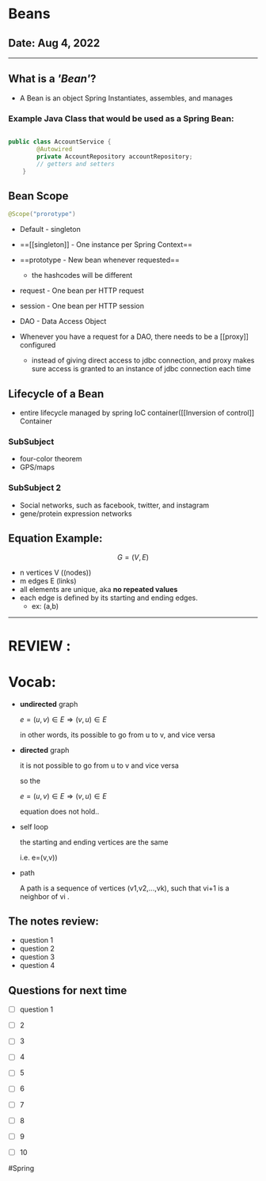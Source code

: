  # Beans

## Date: Aug 4, 2022

---

## What is a *'Bean'*?
- A Bean is an object Spring Instantiates, assembles, and manages

### Example Java Class that would be used as a Spring Bean:
```Java

public class AccountService {
		@Autowired 
		private AccountRepository accountRepository; 
		// getters and setters
	}

```

## Bean Scope
```java
@Scope("prorotype")
```
- Default - singleton
- ==[[singleton]] - One instance per Spring Context==
- ==prototype - New bean whenever requested==
	- the hashcodes will be different
- request - One bean per HTTP request
- session - One bean per HTTP session
    
- DAO - Data Access Object
- Whenever you have a request for a DAO, there needs to be a [[proxy]] configured
	- instead of giving direct access to jdbc connection, and proxy makes sure access is granted to an instance of jdbc connection each time


## Lifecycle of a Bean
- entire lifecycle managed by spring IoC container([[Inversion of control]] Container

### SubSubject

- four-color theorem
- GPS/maps

### SubSubject 2

- Social networks, such as facebook, twitter, and instagram
- gene/protein expression networks

## Equation Example:

$$
G = (V,E)
$$

- n vertices V ((nodes))
- m edges E (links)
- all elements are unique, aka **no repeated values**
- each edge is defined by its starting and ending edges.
    - ex: (a,b)

--- 

# REVIEW :

# Vocab:

- **undirected** graph
    
    $e =(u,v)∈ E ⇒ (v,u)∈ E$
    
    in other words, its possible to go from u to v, and vice versa
    
- **directed** graph
    
    it is not possible to go from u to v and vice versa
    
    so the 
    
    $e =(u,v)∈ E ⇒ (v,u)∈ E$
    
    equation does not hold..
    
- self loop
    
    the starting and ending vertices are the same 
    
    i.e. e=(v,v))
    
- path
    
    A path is a sequence of vertices (v1,v2,...,vk), such that vi+1 is a neighbor of vi .
    


## The notes review:

- question 1
- question 2
- question 3
- question 4

## Questions for next time

- [ ]  question 1
- [ ]  2
- [ ]  3
- [ ]  4
- [ ]  5
- [ ]  6
- [ ]  7
- [ ]  8
- [ ]  9
- [ ]  10




#Spring